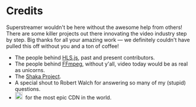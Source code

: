 # Credits

Superstreamer wouldn't be here without the awesome help from others! There are some killer projects out there innovating the video industry step by step. Big thanks for all your amazing work — we definitely couldn't have pulled this off without you and a ton of coffee!

- The people behind [HLS.js](https://github.com/video-dev/hls.js/), past and present contributors.
- The people behind [FFmpeg](https://www.ffmpeg.org/), without y'all, video today would be as real as unicorns.
- The [Shaka Project](https://github.com/shaka-project).
- A special shout to Robert Walch for answering so many of my (stupid) questions.
- <div style="display: flex; align-items: baseline; gap: 0.5rem;"><a href="https://www.cloudflare.com/" target="_blank"><img style="max-width: 80px; width: 100%;" src="/company-cloudflare.jpg" /></a> for the most epic CDN in the world.</div>